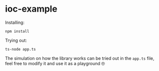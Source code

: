 # ioc-example

Installing:

`npm install`

Trying out:

`ts-node app.ts`

The simulation on how the library works can be tried out in the `app.ts` file, feel free to modify it and use it as a playground 🤓
